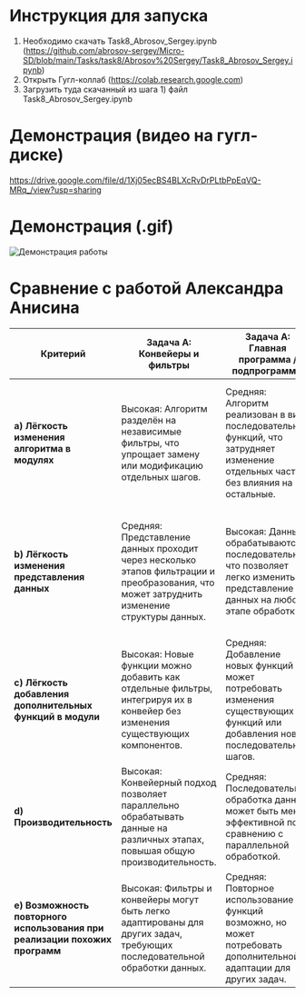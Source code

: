 # Инструкция для запуска

1) Необходимо скачать Task8_Abrosov_Sergey.ipynb (https://github.com/abrosov-sergey/Micro-SD/blob/main/Tasks/task8/Abrosov%20Sergey/Task8_Abrosov_Sergey.ipynb)
2) Открыть Гугл-коллаб (https://colab.research.google.com)
3) Загрузить туда скачанный из шага 1) файл Task8_Abrosov_Sergey.ipynb 

# Демонстрация (видео на гугл-диске)

https://drive.google.com/file/d/1Xj05ecBS4BLXcRvDrPLtbPpEqVQ-MRq_/view?usp=sharing

# Демонстрация (.gif)

![Демонстрация работы](https://github.com/abrosov-sergey/Micro-SD/blob/main/Tasks/task8/Abrosov%20Sergey/Demo%20Abrosov%20Sergey.gif)

# Сравнение с работой Александра Анисина


| **Критерий**                                                                 | **Задача A: Конвейеры и фильтры** | **Задача A: Главная программа / подпрограммы** | **Задача B: Абстрактные типы данных** | **Задача B: Неявные вызовы (Observer)** |
|-------------------------------------------------------------------------------|-----------------------------------|-------------------------------------------------|---------------------------------------|------------------------------------------|
| **a) Лёгкость изменения алгоритма в модулях**                              | Высокая: Алгоритм разделён на независимые фильтры, что упрощает замену или модификацию отдельных шагов. | Средняя: Алгоритм реализован в виде последовательных функций, что затрудняет изменение отдельных частей без влияния на остальные. | Высокая: Алгоритмы инкапсулированы в методах классов, позволяя легко заменять или улучшать их без затрагивания других компонентов. | Средняя: Использование паттерна Observer требует понимания взаимодействия между наблюдателями и наблюдаемыми, что может усложнить изменения алгоритма. |
| **b) Лёгкость изменения представления данных**                              | Средняя: Представление данных проходит через несколько этапов фильтрации и преобразования, что может затруднить изменение структуры данных. | Высокая: Данные обрабатываются последовательно, что позволяет легко изменить представление данных на любом этапе обработки. | Высокая: Объектно-ориентированный подход позволяет изменять представление данных, изменяя только соответствующие классы без влияния на другие компоненты. | Средняя: Изменение представления данных требует модификации как наблюдаемых, так и наблюдателей, что может усложнить процесс. |
| **c) Лёгкость добавления дополнительных функций в модули**                   | Высокая: Новые функции можно добавить как отдельные фильтры, интегрируя их в конвейер без изменения существующих компонентов. | Средняя: Добавление новых функций может потребовать изменения существующих функций или добавления новых последовательных шагов. | Высокая: Дополнительные функции можно интегрировать как новые методы классов или расширения существующих классов. | Средняя: Добавление новых функций может потребовать создания новых наблюдателей или изменения существующих, что усложняет процесс. |
| **d) Производительность**                                                    | Высокая: Конвейерный подход позволяет параллельно обрабатывать данные на различных этапах, повышая общую производительность. | Средняя: Последовательная обработка данных может быть менее эффективной по сравнению с параллельной обработкой. | Высокая: Инкапсуляция данных и методов в классах может способствовать оптимизации алгоритмов и повышению производительности. | Средняя: Взаимодействие между наблюдателями и наблюдаемыми может добавлять накладные расходы, влияя на производительность. |
| **e) Возможность повторного использования при реализации похожих программ** | Высокая: Фильтры и конвейеры могут быть легко адаптированы для других задач, требующих последовательной обработки данных. | Средняя: Повторное использование функций возможно, но может потребовать дополнительной адаптации для других задач. | Высокая: Классы и объекты могут быть легко переиспользованы в других проектах, обеспечивая модульность и расширяемость. | Средняя: Паттерн Observer полезен в определённых сценариях, но может быть ограничен в применении для других типов задач. |

